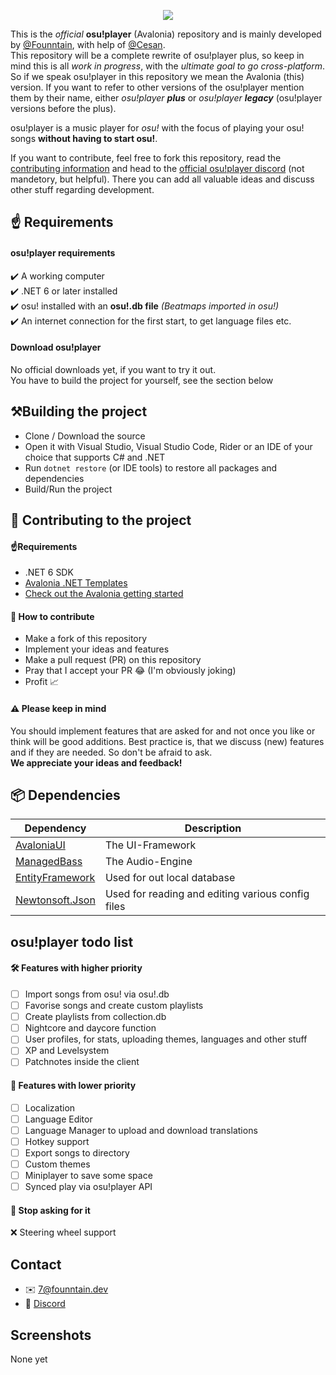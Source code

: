 <p align="center">
    <img src="https://7.founntain.dev/IY26BPcE.png" />
</P>

This is the *official* **osu!player** (Avalonia) repository and is mainly developed by [@Founntain](https://github.com/Founntain), with help of [@Cesan](https://github.com/Cesan).  
This repository will be a complete rewrite of osu!player plus, so keep in mind this is all *work in progress*, with the *ultimate goal to go cross-platform*.  
So if we speak osu!player in this repository we mean the Avalonia (this) version. If you want to refer to other versions of the osu!player mention them by their name, either *osu!player **plus*** or *osu!player **legacy*** (osu!player versions before the plus).  

osu!player is a music player for *osu!* with the focus of playing your osu! songs **without having to start osu!**.

If you want to contribute, feel free to fork this repository, read the [contributing information](https://github.com/Founntain/osuplayer.git) and head to the [official osu!player discord](https://discord.gg/RJQSc5B) (not mandetory, but helpful). There you can add all valuable ideas and discuss other stuff regarding development.

## ☝️ Requirements

#### osu!player requirements
✔️ A working computer  
✔️ .NET 6 or later installed  
✔️ osu! installed with an **osu!.db file** *(Beatmaps imported in osu!)*  
✔️ An internet connection for the first start, to get language files etc.

#### Download osu!player
No official downloads yet, if you want to try it out.  
You have to build the project for yourself, see the section below

## ⚒️Building the project
 - Clone / Download the source
 - Open it with Visual Studio, Visual Studio Code, Rider or an IDE of your choice that supports C# and .NET
 - Run `dotnet restore` (or IDE tools) to restore all packages and dependencies
 - Build/Run the project

## 👋 Contributing to the project
#### ☝️Requirements
 - .NET 6 SDK
 - [Avalonia .NET Templates](https://github.com/AvaloniaUI/avalonia-dotnet-templates)
 - [Check out the Avalonia getting started](https://github.com/AvaloniaUI/Avalonia#-getting-started)

#### 🚀 How to contribute
 - Make a fork of this repository
 - Implement your ideas and features
 - Make a pull request (PR) on this repository
 - Pray that I accept your PR 😂 (I'm obviously joking)
 - Profit 📈

#### ⚠️ Please keep in mind
You should implement features that are asked for and not once you like or think will be good additions.
Best practice is, that we discuss (new) features and if they are needed. So don't be afraid to ask.  
**We appreciate your ideas and feedback!**

## 📦 Dependencies
| Dependency                                                   | Description                                       |
|--------------------------------------------------------------|---------------------------------------------------|
| [AvaloniaUI](https://github.com/AvaloniaUI/Avalonia)         | The UI-Framework                                  |
| [ManagedBass](https://github.com/ManagedBass/ManagedBass)    | The Audio-Engine                                  |
| [EntityFramework](https://docs.microsoft.com/de-de/ef/core/) | Used for out local database                       |
| [Newtonsoft.Json](https://www.newtonsoft.com/json)           | Used for reading and editing various config files |

## osu!player todo list

#### 🛠️ Features with higher priority
- [ ] Import songs from osu! via osu!.db  
- [ ] Favorise songs and create custom playlists  
- [ ] Create playlists from collection.db   
- [ ] Nightcore and daycore function  
- [ ] User profiles, for stats, uploading themes, languages and other stuff  
- [ ] XP and Levelsystem  
- [ ] Patchnotes inside the client  

#### 🔧 Features with lower priority
- [ ] Localization 
- [ ] Language Editor 
- [ ] Language Manager to upload and download translations   
- [ ] Hotkey support  
- [ ] Export songs to directory  
- [ ] Custom themes 
- [ ] Miniplayer to save some space  
- [ ] Synced play via osu!player API  

#### 🎱 Stop asking for it
❌ Steering wheel support

## Contact
- ✉️ 7@founntain.dev
- 📣 [Discord](https://discord.gg/RJQSc5B)

## Screenshots

None yet
